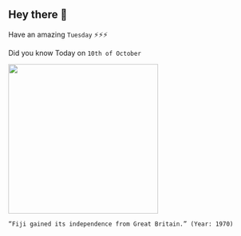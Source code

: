 ## Hey there 👋
Have an amazing `Tuesday` ⚡⚡⚡

Did you know Today on `10th of October`
 
 [<img src="https://fijisun.com.fj/wp-content/uploads/2020/10/120222714_2081546911978817_7323137209317591492_o-750x403.jpg" width="300" />](https://fijisun.com.fj/2020/10/07/fiji-gained-independence-from-britain-50-years-ago/) 
 ```
“Fiji gained its independence from Great Britain.” (Year: 1970)
```
